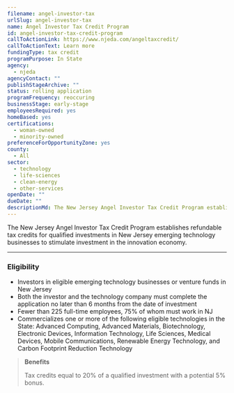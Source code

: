 ```yaml
---
filename: angel-investor-tax
urlSlug: angel-investor-tax
name: Angel Investor Tax Credit Program
id: angel-investor-tax-credit-program
callToActionLink: https://www.njeda.com/angeltaxcredit/
callToActionText: Learn more
fundingType: tax credit
programPurpose: In State
agency:
  - njeda
agencyContact: ""
publishStageArchive: ""
status: rolling application
programFrequency: reoccuring
businessStage: early-stage
employeesRequired: yes
homeBased: yes
certifications:
  - woman-owned
  - minority-owned
preferenceForOpportunityZone: yes
county:
  - All
sector:
  - technology
  - life-sciences
  - clean-energy
  - other-services
openDate: ""
dueDate: ""
descriptionMd: The New Jersey Angel Investor Tax Credit Program establishes refundable tax credits for qualified investments in New Jersey emerging technology businesses to stimulate investment in the innovation economy.
---
```


The New Jersey Angel Investor Tax Credit Program establishes refundable tax credits for qualified investments in New Jersey emerging technology businesses to stimulate investment in the innovation economy.

---

### Eligibility

- Investors in eligible emerging technology businesses or venture funds in New Jersey
- Both the investor and the technology company must complete the application no later than 6 months from the date of investment
- Fewer than 225 full-time employees, 75% of whom must work in NJ
- Commercializes one or more of the following eligible technologies in the State: Advanced Computing, Advanced Materials, Biotechnology, Electronic Devices, Information Technology, Life Sciences, Medical Devices, Mobile Communications, Renewable Energy Technology, and Carbon Footprint Reduction Technology

> **Benefits**
>
> Tax credits equal to 20% of a qualified investment with a potential 5% bonus.
